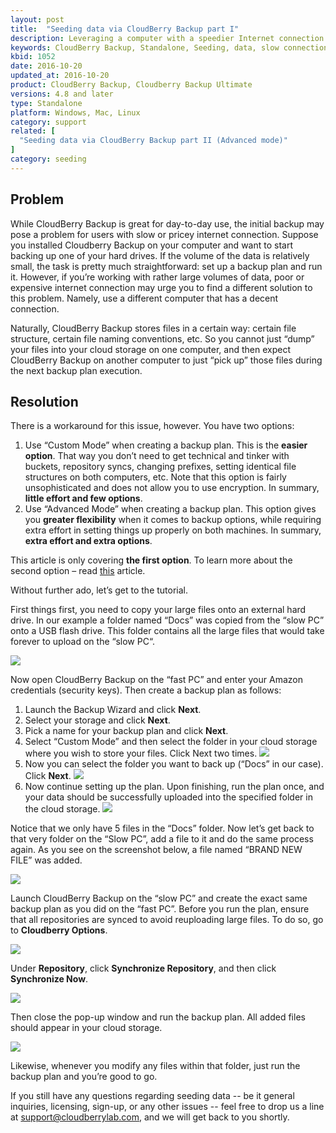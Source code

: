 ```yaml
---
layout: post
title:  "Seeding data via CloudBerry Backup part I"
description: Leveraging a computer with a speedier Internet connection for the initial backup
keywords: CloudBerry Backup, Standalone, Seeding, data, slow connection
kbid: 1052
date: 2016-10-20
updated_at: 2016-10-20
product: CloudBerry Backup, Cloudberry Backup Ultimate
versions: 4.8 and later
type: Standalone
platform: Windows, Mac, Linux
category: support
related: [
  "Seeding data via CloudBerry Backup part II (Advanced mode)"
]
category: seeding
---
```

## Problem
While CloudBerry Backup is great for day-to-day use, the initial  backup may pose a problem for users with slow or pricey internet connection. Suppose you installed Cloudberry Backup on your computer and want to start backing up one of your hard drives. If the volume of the data is relatively small, the task is pretty much straightforward: set up a backup plan and run it. However, if you’re working with rather large volumes of data, poor or expensive internet connection may urge you to find a different solution to this problem. Namely, use a different computer that has a decent connection.

Naturally, CloudBerry Backup stores files in a certain way: certain file structure, certain file naming conventions, etc. So you cannot just “dump” your files into your cloud storage on one computer, and then expect CloudBerry Backup on another computer to just “pick up” those files during the next backup plan execution.
## Resolution

There is a workaround for this issue, however. You have two options:
1. Use “Custom Mode” when creating a backup plan. This is the **easier option**. That way you don’t need to get technical and tinker with buckets, repository syncs, changing prefixes, setting identical file structures on both computers, etc. Note that this option is fairly unsophisticated and does not allow you to use encryption. In summary, **little effort and few options**.
2. Use “Advanced Mode” when creating a backup plan. This option gives you **greater flexibility** when it comes to backup options, while requiring extra effort in setting things up properly on both machines. In summary, **extra effort and extra options**.

This article is only covering **the first option**. To learn more about the second option – read [this](http://kb.cloudberrylab.com/kb1053/) article.

Without further ado, let’s get to the tutorial.

First things first, you need to copy your large files onto an external hard drive. In our example a folder named “Docs” was copied from the “slow PC” onto a USB flash drive. This folder contains all the large files that would take forever to upload on the “slow PC“.

![](/images/kb1052/Capture.PNG)

Now open CloudBerry Backup on the “fast PC” and enter your Amazon credentials (security keys). Then create a backup plan as follows:

1. Launch the Backup Wizard and click **Next**.
2. Select your storage and click **Next**.
3. Pick a name for your backup plan and click **Next**.
4. Select “Custom Mode” and then select the folder in your cloud storage where you wish to store your files. Click Next two times.
![](/images/kb1052/pcCapture.PNG)
5. Now you can select the folder you want to back up (“Docs” in our case). Click **Next**.
![](/images/kb1052/pcCapture1.PNG)
6. Now continue setting up the plan. Upon finishing, run the plan once, and your data should be successfully uploaded into the specified folder in the cloud storage.
![](/images/kb1052/Capture2.PNG)

Notice that we only have 5 files in the “Docs” folder. Now let’s get back to that very folder on the “Slow PC”, add a file to it and do the same process again. As you see on the screenshot below, a file named “BRAND NEW FILE” was added.

![](/images/kb1052/Capture3.PNG)

Launch CloudBerry Backup on the “slow PC” and create the exact same backup plan as you did on the “fast PC”. Before you run the plan, ensure that all repositories are synced to avoid reuploading large files. To do so, go to **Cloudberry Options**.

![](/images/kb1052/Capture5.PNG)

Under **Repository**, click **Synchronize Repository**, and then click **Synchronize Now**.

<img src="../images/kb1052/Capture4.PNG" style="width:100px, height:200px">

Then close the pop-up window and run the backup plan. All added files should appear in your cloud storage.

![](/images/kb1052/capture6.PNG)

Likewise, whenever you modify any files within that folder, just run the backup plan and you’re good to go.

If you still have any questions regarding seeding data -- be it general inquiries, licensing, sign-up, or any other issues -- feel free to drop us a line at [support@cloudberrylab.com](mailto:support@cloudberrylab.com), and we will get back to you shortly.
